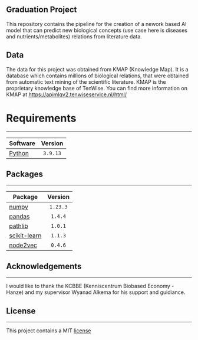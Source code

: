 ## Graduation Project
This repository contains the pipeline for the creation of a nework based AI model that can predict new biological concepts (use case here is diseases and nutrients/metabolites) relations from literature data.


## Data
The data for this project was obtained from KMAP (Knowledge Map). It is a database which contains millions of biological relations, 
that were obtained from automatic text mining of the scientific literature. 
KMAP is the proprietary knowledge base of TenWise. You can find more information on KMAP at https://apimlqv2.tenwiseservice.nl/html/


# Requirements
* * *
| Software                          | Version  |
| --------------------------------- | :------: |
| [Python](https://www.python.org/) | `3.9.13`  |  


## Packages
* * *
| Package                                              | Version  |
| ---------------------------------------------------- | :------: |
| [numpy](https://numpy.org/)                          | `1.23.3` |
| [pandas](https://pandas.pydata.org/)                 | `1.4.4`  |
| [pathlib](https://pathlib.readthedocs.io/en/pep428/) | `1.0.1`  |
| [scikit-learn](https://scikit-learn.org/stable/)     | `1.1.3`  |
| [node2vec](https://pypi.org/project/node2vec/)       | `0.4.6`  |



## Acknowledgements
* * *
I would like to thank the KCBBE (Kenniscentrum Biobased Economy - Hanze) and my supervisor Wyanad Alkema for his support and guidiance.

## License
* * * 
This project contains a MIT [license](./LICENSE.md)
